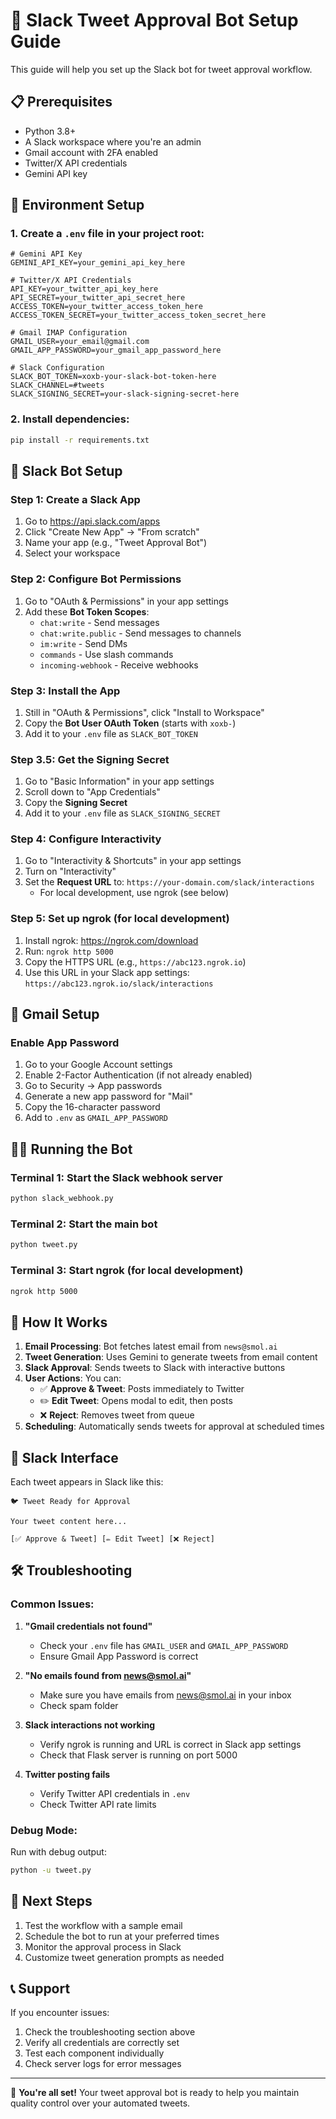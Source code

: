 # 🚀 Slack Tweet Approval Bot Setup Guide

This guide will help you set up the Slack bot for tweet approval workflow.

## 📋 Prerequisites

- Python 3.8+
- A Slack workspace where you're an admin
- Gmail account with 2FA enabled
- Twitter/X API credentials
- Gemini API key

## 🔧 Environment Setup

### 1. Create a `.env` file in your project root:

```env
# Gemini API Key
GEMINI_API_KEY=your_gemini_api_key_here

# Twitter/X API Credentials
API_KEY=your_twitter_api_key_here
API_SECRET=your_twitter_api_secret_here
ACCESS_TOKEN=your_twitter_access_token_here
ACCESS_TOKEN_SECRET=your_twitter_access_token_secret_here

# Gmail IMAP Configuration
GMAIL_USER=your_email@gmail.com
GMAIL_APP_PASSWORD=your_gmail_app_password_here

# Slack Configuration
SLACK_BOT_TOKEN=xoxb-your-slack-bot-token-here
SLACK_CHANNEL=#tweets
SLACK_SIGNING_SECRET=your-slack-signing-secret-here
```

### 2. Install dependencies:

```bash
pip install -r requirements.txt
```

## 🤖 Slack Bot Setup

### Step 1: Create a Slack App

1. Go to https://api.slack.com/apps
2. Click "Create New App" → "From scratch"
3. Name your app (e.g., "Tweet Approval Bot")
4. Select your workspace

### Step 2: Configure Bot Permissions

1. Go to "OAuth & Permissions" in your app settings
2. Add these **Bot Token Scopes**:
   - `chat:write` - Send messages
   - `chat:write.public` - Send messages to channels
   - `im:write` - Send DMs
   - `commands` - Use slash commands
   - `incoming-webhook` - Receive webhooks

### Step 3: Install the App

1. Still in "OAuth & Permissions", click "Install to Workspace"
2. Copy the **Bot User OAuth Token** (starts with `xoxb-`)
3. Add it to your `.env` file as `SLACK_BOT_TOKEN`

### Step 3.5: Get the Signing Secret

1. Go to "Basic Information" in your app settings
2. Scroll down to "App Credentials"
3. Copy the **Signing Secret**
4. Add it to your `.env` file as `SLACK_SIGNING_SECRET`

### Step 4: Configure Interactivity

1. Go to "Interactivity & Shortcuts" in your app settings
2. Turn on "Interactivity"
3. Set the **Request URL** to: `https://your-domain.com/slack/interactions`
   - For local development, use ngrok (see below)

### Step 5: Set up ngrok (for local development)

1. Install ngrok: https://ngrok.com/download
2. Run: `ngrok http 5000`
3. Copy the HTTPS URL (e.g., `https://abc123.ngrok.io`)
4. Use this URL in your Slack app settings: `https://abc123.ngrok.io/slack/interactions`

## 📧 Gmail Setup

### Enable App Password

1. Go to your Google Account settings
2. Enable 2-Factor Authentication (if not already enabled)
3. Go to Security → App passwords
4. Generate a new app password for "Mail"
5. Copy the 16-character password
6. Add to `.env` as `GMAIL_APP_PASSWORD`

## 🏃‍♂️ Running the Bot

### Terminal 1: Start the Slack webhook server

```bash
python slack_webhook.py
```

### Terminal 2: Start the main bot

```bash
python tweet.py
```

### Terminal 3: Start ngrok (for local development)

```bash
ngrok http 5000
```

## 🔄 How It Works

1. **Email Processing**: Bot fetches latest email from `news@smol.ai`
2. **Tweet Generation**: Uses Gemini to generate tweets from email content
3. **Slack Approval**: Sends tweets to Slack with interactive buttons
4. **User Actions**: You can:
   - ✅ **Approve & Tweet**: Posts immediately to Twitter
   - ✏️ **Edit Tweet**: Opens modal to edit, then posts
   - ❌ **Reject**: Removes tweet from queue
5. **Scheduling**: Automatically sends tweets for approval at scheduled times

## 📱 Slack Interface

Each tweet appears in Slack like this:

```
🐦 Tweet Ready for Approval

Your tweet content here...

[✅ Approve & Tweet] [✏️ Edit Tweet] [❌ Reject]
```

## 🛠️ Troubleshooting

### Common Issues:

1. **"Gmail credentials not found"**

   - Check your `.env` file has `GMAIL_USER` and `GMAIL_APP_PASSWORD`
   - Ensure Gmail App Password is correct

2. **"No emails found from news@smol.ai"**

   - Make sure you have emails from news@smol.ai in your inbox
   - Check spam folder

3. **Slack interactions not working**

   - Verify ngrok is running and URL is correct in Slack app settings
   - Check that Flask server is running on port 5000

4. **Twitter posting fails**
   - Verify Twitter API credentials in `.env`
   - Check Twitter API rate limits

### Debug Mode:

Run with debug output:

```bash
python -u tweet.py
```

## 🎯 Next Steps

1. Test the workflow with a sample email
2. Schedule the bot to run at your preferred times
3. Monitor the approval process in Slack
4. Customize tweet generation prompts as needed

## 📞 Support

If you encounter issues:

1. Check the troubleshooting section above
2. Verify all credentials are correctly set
3. Test each component individually
4. Check server logs for error messages

---

🎉 **You're all set!** Your tweet approval bot is ready to help you maintain quality control over your automated tweets.
